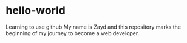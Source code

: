 # hello-world
Learning to use github
My name is Zayd and this repository marks the beginning of my journey to become a web developer.
